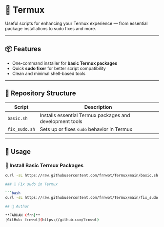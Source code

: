 # 🔧 Termux

Useful scripts for enhancing your Termux experience — from essential package installations to sudo fixes and more.

---

## 📦 Features

* One-command installer for **basic Termux packages**
* Quick **sudo fixer** for better script compatibility
* Clean and minimal shell-based tools

---

## 📁 Repository Structure

| Script         | Description                                              |
| -------------- | --------------------------------------------------------|
| `basic.sh`     | Installs essential Termux packages and development tools |
| `fix_sudo.sh`  | Sets up or fixes `sudo` behavior in Termux               |

---

## 🚀 Usage

### 🔹 Install Basic Termux Packages

```bash
curl -sL https://raw.githubusercontent.com/frnwot/Termux/main/basic.sh | bash

### 🔹 Fix sudo in Termux

```bash
curl -sL https://raw.githubusercontent.com/frnwot/Termux/main/fix_sudo.sh | bash

## 👤 Author

**FARHAN (frn)**  
[GitHub: frnwot](https://github.com/frnwot)
